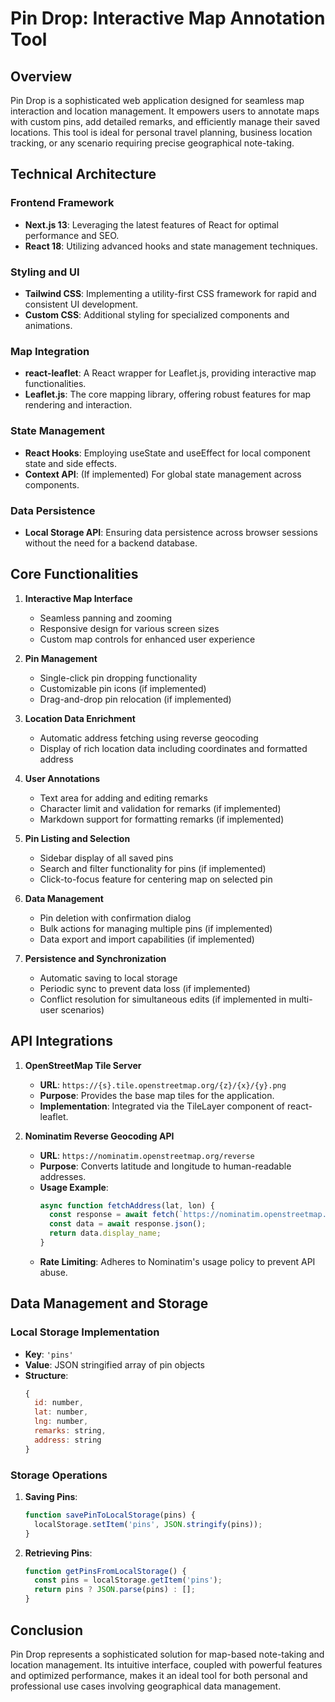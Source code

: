 # Pin Drop: Interactive Map Annotation Tool

## Overview
Pin Drop is a sophisticated web application designed for seamless map interaction and location management. It empowers users to annotate maps with custom pins, add detailed remarks, and efficiently manage their saved locations. This tool is ideal for personal travel planning, business location tracking, or any scenario requiring precise geographical note-taking.

## Technical Architecture

### Frontend Framework
- **Next.js 13**: Leveraging the latest features of React for optimal performance and SEO.
- **React 18**: Utilizing advanced hooks and state management techniques.

### Styling and UI
- **Tailwind CSS**: Implementing a utility-first CSS framework for rapid and consistent UI development.
- **Custom CSS**: Additional styling for specialized components and animations.

### Map Integration
- **react-leaflet**: A React wrapper for Leaflet.js, providing interactive map functionalities.
- **Leaflet.js**: The core mapping library, offering robust features for map rendering and interaction.

### State Management
- **React Hooks**: Employing useState and useEffect for local component state and side effects.
- **Context API**: (If implemented) For global state management across components.

### Data Persistence
- **Local Storage API**: Ensuring data persistence across browser sessions without the need for a backend database.

## Core Functionalities

1. **Interactive Map Interface**
   - Seamless panning and zooming
   - Responsive design for various screen sizes
   - Custom map controls for enhanced user experience

2. **Pin Management**
   - Single-click pin dropping functionality
   - Customizable pin icons (if implemented)
   - Drag-and-drop pin relocation (if implemented)

3. **Location Data Enrichment**
   - Automatic address fetching using reverse geocoding
   - Display of rich location data including coordinates and formatted address

4. **User Annotations**
   - Text area for adding and editing remarks
   - Character limit and validation for remarks (if implemented)
   - Markdown support for formatting remarks (if implemented)

5. **Pin Listing and Selection**
   - Sidebar display of all saved pins
   - Search and filter functionality for pins (if implemented)
   - Click-to-focus feature for centering map on selected pin

6. **Data Management**
   - Pin deletion with confirmation dialog
   - Bulk actions for managing multiple pins (if implemented)
   - Data export and import capabilities (if implemented)

7. **Persistence and Synchronization**
   - Automatic saving to local storage
   - Periodic sync to prevent data loss (if implemented)
   - Conflict resolution for simultaneous edits (if implemented in multi-user scenarios)

## API Integrations

1. **OpenStreetMap Tile Server**
   - **URL**: `https://{s}.tile.openstreetmap.org/{z}/{x}/{y}.png`
   - **Purpose**: Provides the base map tiles for the application.
   - **Implementation**: Integrated via the TileLayer component of react-leaflet.

2. **Nominatim Reverse Geocoding API**
   - **URL**: `https://nominatim.openstreetmap.org/reverse`
   - **Purpose**: Converts latitude and longitude to human-readable addresses.
   - **Usage Example**:
     ```javascript
     async function fetchAddress(lat, lon) {
       const response = await fetch(`https://nominatim.openstreetmap.org/reverse?format=json&lat=${lat}&lon=${lon}`);
       const data = await response.json();
       return data.display_name;
     }
     ```
   - **Rate Limiting**: Adheres to Nominatim's usage policy to prevent API abuse.

## Data Management and Storage

### Local Storage Implementation
- **Key**: `'pins'`
- **Value**: JSON stringified array of pin objects
- **Structure**:
  ```javascript
  {
    id: number,
    lat: number,
    lng: number,
    remarks: string,
    address: string
  }
  ```

### Storage Operations
1. **Saving Pins**:
   ```javascript
   function savePinToLocalStorage(pins) {
     localStorage.setItem('pins', JSON.stringify(pins));
   }
   ```

2. **Retrieving Pins**:
   ```javascript
   function getPinsFromLocalStorage() {
     const pins = localStorage.getItem('pins');
     return pins ? JSON.parse(pins) : [];
   }
   ```



## Conclusion
Pin Drop represents a sophisticated solution for map-based note-taking and location management. Its intuitive interface, coupled with powerful features and optimized performance, makes it an ideal tool for both personal and professional use cases involving geographical data management.
